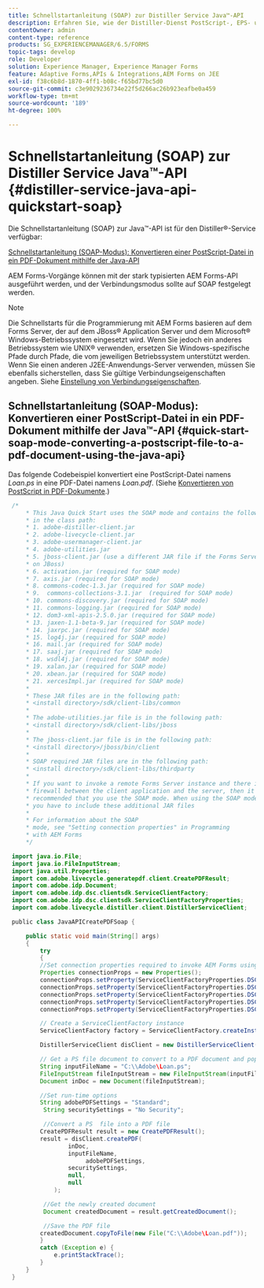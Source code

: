 ```yaml
---
title: Schnellstartanleitung (SOAP) zur Distiller Service Java™-API
description: Erfahren Sie, wie der Distiller-Dienst PostScript-, EPS- und PRN-Dateien in PDF umwandelt, die häufig für die Konvertierung von gedruckten in elektronische Dokumente in großen Mengen verwendet werden.
contentOwner: admin
content-type: reference
products: SG_EXPERIENCEMANAGER/6.5/FORMS
topic-tags: develop
role: Developer
solution: Experience Manager, Experience Manager Forms
feature: Adaptive Forms,APIs & Integrations,AEM Forms on JEE
exl-id: f38c6b8d-1870-4ff1-b08c-f65bd77bc5d0
source-git-commit: c3e9029236734e22f5d266ac26b923eafbe0a459
workflow-type: tm+mt
source-wordcount: '189'
ht-degree: 100%

---
```


# Schnellstartanleitung (SOAP) zur Distiller Service Java™-API {#distiller-service-java-api-quickstart-soap}

Die Schnellstartanleitung (SOAP) zur Java™-API ist für den Distiller®-Service verfügbar:

[Schnellstartanleitung (SOAP-Modus): Konvertieren einer PostScript-Datei in ein PDF-Dokument mithilfe der Java-API](distiller-service-java-api-quick.md#quick-start-soap-mode-converting-a-postscript-file-to-a-pdf-document-using-the-java-api)

AEM Forms-Vorgänge können mit der stark typisierten AEM Forms-API ausgeführt werden, und der Verbindungsmodus sollte auf SOAP festgelegt werden.

>[!NOTE]
>
>Die Schnellstarts für die Programmierung mit AEM Forms basieren auf dem Forms Server, der auf dem JBoss® Application Server und dem Microsoft® Windows-Betriebssystem eingesetzt wird. Wenn Sie jedoch ein anderes Betriebssystem wie UNIX® verwenden, ersetzen Sie Windows-spezifische Pfade durch Pfade, die vom jeweiligen Betriebssystem unterstützt werden. Wenn Sie einen anderen J2EE-Anwendungs-Server verwenden, müssen Sie ebenfalls sicherstellen, dass Sie gültige Verbindungseigenschaften angeben. Siehe [Einstellung von Verbindungseigenschaften](/help/forms/developing/invoking-aem-forms-using-java.md#setting-connection-properties).

## Schnellstartanleitung (SOAP-Modus): Konvertieren einer PostScript-Datei in ein PDF-Dokument mithilfe der Java™-API {#quick-start-soap-mode-converting-a-postscript-file-to-a-pdf-document-using-the-java-api}

Das folgende Codebeispiel konvertiert eine PostScript-Datei namens *Loan.ps* in eine PDF-Datei namens *Loan.pdf*. (Siehe [Konvertieren von PostScript in PDF-Dokumente](/help/forms/developing/converting-postscript-pdf-documents.md#converting-postscript-to-pdf-documents).)

```java
 /*
     * This Java Quick Start uses the SOAP mode and contains the following JAR files
     * in the class path:
     * 1. adobe-distiller-client.jar
     * 2. adobe-livecycle-client.jar
     * 3. adobe-usermanager-client.jar
     * 4. adobe-utilities.jar
     * 5. jboss-client.jar (use a different JAR file if the Forms Server is not deployed
     * on JBoss)
     * 6. activation.jar (required for SOAP mode)
     * 7. axis.jar (required for SOAP mode)
     * 8. commons-codec-1.3.jar (required for SOAP mode)
     * 9.  commons-collections-3.1.jar  (required for SOAP mode)
     * 10. commons-discovery.jar (required for SOAP mode)
     * 11. commons-logging.jar (required for SOAP mode)
     * 12. dom3-xml-apis-2.5.0.jar (required for SOAP mode)
     * 13. jaxen-1.1-beta-9.jar (required for SOAP mode)
     * 14. jaxrpc.jar (required for SOAP mode)
     * 15. log4j.jar (required for SOAP mode)
     * 16. mail.jar (required for SOAP mode)
     * 17. saaj.jar (required for SOAP mode)
     * 18. wsdl4j.jar (required for SOAP mode)
     * 19. xalan.jar (required for SOAP mode)
     * 20. xbean.jar (required for SOAP mode)
     * 21. xercesImpl.jar (required for SOAP mode)
     *
     * These JAR files are in the following path:
     * <install directory>/sdk/client-libs/common
     *
     * The adobe-utilities.jar file is in the following path:
     * <install directory>/sdk/client-libs/jboss
     *
     * The jboss-client.jar file is in the following path:
     * <install directory>/jboss/bin/client
     *
     * SOAP required JAR files are in the following path:
     * <install directory>/sdk/client-libs/thirdparty
     *
     * If you want to invoke a remote Forms Server instance and there is a
     * firewall between the client application and the server, then it is
     * recommended that you use the SOAP mode. When using the SOAP mode,
     * you have to include these additional JAR files
     *
     * For information about the SOAP
     * mode, see "Setting connection properties" in Programming
     * with AEM Forms
     */

 import java.io.File;
 import java.io.FileInputStream;
 import java.util.Properties;
 import com.adobe.livecycle.generatepdf.client.CreatePDFResult;
 import com.adobe.idp.Document;
 import com.adobe.idp.dsc.clientsdk.ServiceClientFactory;
 import com.adobe.idp.dsc.clientsdk.ServiceClientFactoryProperties;
 import com.adobe.livecycle.distiller.client.DistillerServiceClient;

 public class JavaAPICreatePDFSoap {

     public static void main(String[] args)
     {
         try
         {
         //Set connection properties required to invoke AEM Forms using SOAP mode
         Properties connectionProps = new Properties();
         connectionProps.setProperty(ServiceClientFactoryProperties.DSC_DEFAULT_SOAP_ENDPOINT, "https://'[server]:[port]'");
         connectionProps.setProperty(ServiceClientFactoryProperties.DSC_TRANSPORT_PROTOCOL,ServiceClientFactoryProperties.DSC_SOAP_PROTOCOL);
         connectionProps.setProperty(ServiceClientFactoryProperties.DSC_SERVER_TYPE, "JBoss");
         connectionProps.setProperty(ServiceClientFactoryProperties.DSC_CREDENTIAL_USERNAME, "administrator");
         connectionProps.setProperty(ServiceClientFactoryProperties.DSC_CREDENTIAL_PASSWORD, "password");

         // Create a ServiceClientFactory instance
         ServiceClientFactory factory = ServiceClientFactory.createInstance(connectionProps);

         DistillerServiceClient disClient = new DistillerServiceClient(factory );

         // Get a PS file document to convert to a PDF document and populate a com.adobe.idp.Document object
         String inputFileName = "C:\\Adobe\Loan.ps";
         FileInputStream fileInputStream = new FileInputStream(inputFileName);
         Document inDoc = new Document(fileInputStream);

         //Set run-time options
         String adobePDFSettings = "Standard";
          String securitySettings = "No Security";

          //Convert a PS  file into a PDF file
         CreatePDFResult result = new CreatePDFResult();
         result = disClient.createPDF(
                 inDoc,
                 inputFileName,
                      adobePDFSettings,
                 securitySettings,
                 null,
                 null
             );

          //Get the newly created document
          Document createdDocument = result.getCreatedDocument();

          //Save the PDF file
         createdDocument.copyToFile(new File("C:\\Adobe\Loan.pdf"));
         }
         catch (Exception e) {
             e.printStackTrace();
         }
     }
 }
```
